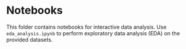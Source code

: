 # Notebooks

This folder contains notebooks for interactive data analysis. Use `eda_analysis.ipynb` to perform exploratory data analysis (EDA) on the provided datasets.